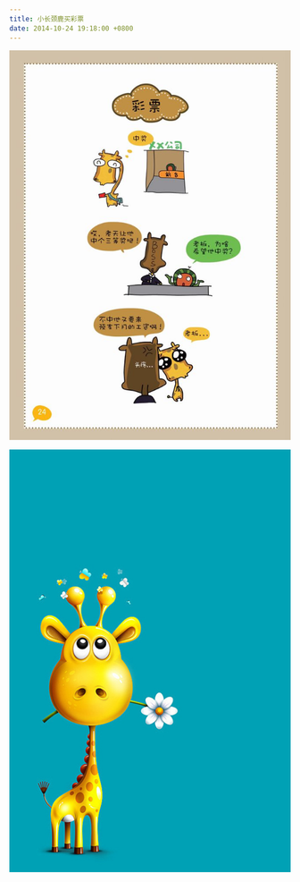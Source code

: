```yaml
---
title: 小长颈鹿买彩票
date: 2014-10-24 19:18:00 +0800
---
```


<p class="text-center">
    <img src="/images/dada/2014/changjinglu_caipiao.jpg"/>
</p>
<p class="text-center">
    <img src="/images/dada/2014/changjinglu_flower.jpg"/>
</p>
